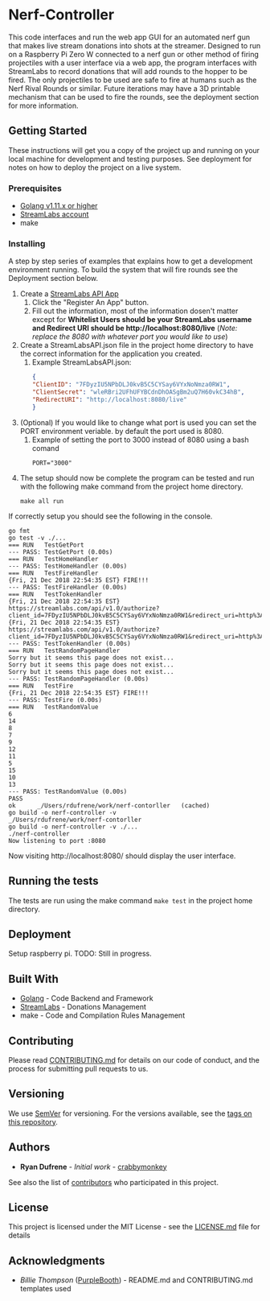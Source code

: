 # Nerf-Controller
This code interfaces and run the web app GUI for an automated nerf gun that makes live stream donations into shots at the streamer. Designed to run on a Raspberry Pi Zero W connected to a nerf gun or other method of firing projectiles with a user interface via a web app, the program interfaces with StreamLabs to record donations that will add rounds to the hopper to be fired. The only projectiles to be used are safe to fire at humans such as the Nerf Rival Rounds or similar. Future iterations may have a 3D printable mechanism that can be used to fire the rounds, see the deployment section for more information.

## Getting Started

These instructions will get you a copy of the project up and running on your local machine for development and testing purposes. See deployment for notes on how to deploy the project on a live system.

### Prerequisites

* [Golang v1.11.x or higher](https://golang.org/doc/install "Golang")
* [StreamLabs account](https://streamlabs.com/ "StreamLabs")
* make

### Installing

A step by step series of examples that explains how to get a development environment running. To build the system that will fire rounds see the Deployment section below.

1. Create a [StreamLabs API App](https://streamlabs.com/dashboard#/apisettings "StreamLabs API App")
	1. Click the "Register An App" button.
	2. Fill out the information, most of the information dosen't matter except for **Whitelist Users should be your StreamLabs username and Redirect URI should be http://localhost:8080/live** (*Note: replace the 8080 with whatever port you would like to use*)
2. Create a StreamLabsAPI.json file in the project home directory to have the correct information for the application you created.
	1. Example StreamLabsAPI.json:
		```json
		{
  		"ClientID": "7FDyzIU5NPbDLJ0kvB5C5CYSay6VYxNoNmza0RW1",
  		"ClientSecret": "wleRBri2UFhUFYBCdnDhOASgBm2uQ7H60vkC34hB",
  		"RedirectURI": "http://localhost:8080/live"
		}
		```
3. (Optional) If you would like to change what port is used you can set the PORT environment veriable. by default the port used is 8080.
	1. Example of setting the port to 3000 instead of 8080 using a bash comand
		```
		PORT="3000"
		```
4. The setup should now be complete the program can be tested and run with the following make command from the project home directory.
	```
	make all run
	```

If correctly setup you should see the following in the console.
```
go fmt
go test -v ./...
=== RUN   TestGetPort
--- PASS: TestGetPort (0.00s)
=== RUN   TestHomeHandler
--- PASS: TestHomeHandler (0.00s)
=== RUN   TestFireHandler
{Fri, 21 Dec 2018 22:54:35 EST} FIRE!!!
--- PASS: TestFireHandler (0.00s)
=== RUN   TestTokenHandler
{Fri, 21 Dec 2018 22:54:35 EST} https://streamlabs.com/api/v1.0/authorize?client_id=7FDyzIU5NPbDLJ0kvB5C5CYSay6VYxNoNmza0RW1&redirect_uri=http%3A%2F%2Flocalhost%3A8080%2Flive&response_type=code&scope=donations.read
{Fri, 21 Dec 2018 22:54:35 EST} https://streamlabs.com/api/v1.0/authorize?client_id=7FDyzIU5NPbDLJ0kvB5C5CYSay6VYxNoNmza0RW1&redirect_uri=http%3A%2F%2Flocalhost%3A8080%2Flive&response_type=code&scope=donations.read
--- PASS: TestTokenHandler (0.00s)
=== RUN   TestRandomPageHandler
Sorry but it seems this page does not exist...
Sorry but it seems this page does not exist...
Sorry but it seems this page does not exist...
--- PASS: TestRandomPageHandler (0.00s)
=== RUN   TestFire
{Fri, 21 Dec 2018 22:54:35 EST} FIRE!!!
--- PASS: TestFire (0.00s)
=== RUN   TestRandomValue
6
14
8
7
9
12
11
5
15
10
13
--- PASS: TestRandomValue (0.00s)
PASS
ok  	_/Users/rdufrene/work/nerf-contorller	(cached)
go build -o nerf-controller -v 
_/Users/rdufrene/work/nerf-contorller
go build -o nerf-controller -v ./...
./nerf-controller
Now listening to port :8080
```
Now visiting http://localhost:8080/ should display the user interface.

## Running the tests

The tests are run using the make command `make test` in the project home directory.

## Deployment

Setup raspberry pi. TODO: Still in progress.

## Built With

* [Golang](https://golang.org/) - Code Backend and Framework
* [StreamLabs](https://streamlabs.com/) - Donations Management
* make - Code and Compilation Rules Management

## Contributing

Please read [CONTRIBUTING.md](https://github.com/crabbymonkey/nerf-contorller/blob/master/CONTRIBUTING.md) for details on our code of conduct, and the process for submitting pull requests to us.

## Versioning

We use [SemVer](http://semver.org/) for versioning. For the versions available, see the [tags on this repository](https://github.com/crabbymonkey/nerf-contorller/tags). 

## Authors

* **Ryan Dufrene** - *Initial work* - [crabbymonkey](https://github.com/crabbymonkey)

See also the list of [contributors](https://github.com/crabbymonkey/nerf-contorller/contributors) who participated in this project.

## License

This project is licensed under the MIT License - see the [LICENSE.md](LICENSE.md) file for details

## Acknowledgments

* *Billie Thompson* ([PurpleBooth](https://github.com/PurpleBooth)) - README.md and CONTRIBUTING.md templates used
